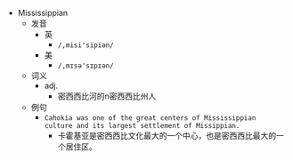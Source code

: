 - Mississippian
  - 发音
    - 英
      - `/,misi'sipiən/`
    - 美
      - `/,mɪsə'sɪpɪən/`
  - 词义
    - adj.
      - 密西西比河的n密西西比州人
  - 例句
    - `Cahokia was one of the great centers of Mississippian culture and its largest settlement of Missippian.`
      - 卡霍基亚是密西西比文化最大的一个中心，也是密西西比最大的一个居住区。

